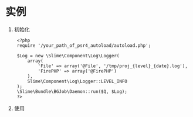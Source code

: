 # 实例

1. 初始化

        <?php
        require '/your_path_of_psr4_autoload/autoload.php';
        
        $Log = new \Slime\Component\Log\Logger(
            array(
                'File' => array('@File', '/tmp/proj_{level}_{date}.log'),
                'FirePHP' => array('@FirePHP')
            ), 
            Slime\Component\Log\Logger::LEVEL_INFO
        );
        \Slime\Bundle\BGJob\Daemon::run($Q, $Log);
        ?>

2. 使用
